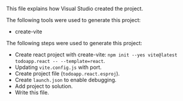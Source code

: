 This file explains how Visual Studio created the project.

The following tools were used to generate this project:
- create-vite

The following steps were used to generate this project:
- Create react project with create-vite: `npm init --yes vite@latest todoapp.react -- --template=react`.
- Updating `vite.config.js` with port.
- Create project file (`todoapp.react.esproj`).
- Create `launch.json` to enable debugging.
- Add project to solution.
- Write this file.
